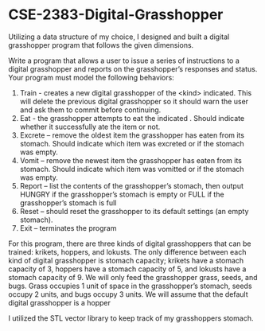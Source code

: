 # CSE-2383-Digital-Grasshopper
Utilizing a data structure of my choice, I designed and built a digital grasshopper program that follows the given dimensions. 

Write a program that allows a user to issue a series of instructions to a digital grasshopper and reports on the grasshopper’s responses and status. Your program must model the following behaviors: 
1. Train <kind> - creates a new digital grasshopper of the &lt;kind> indicated. This will delete the previous digital grasshopper so it should warn the user and ask them to commit before continuing. 
2. Eat <item> - the grasshopper attempts to eat the indicated <item>. Should indicate whether it successfully ate the item or not.
3. Excrete – remove the oldest item the grasshopper has eaten from its stomach. Should indicate which item was excreted or if the stomach was empty. 
4. Vomit – remove the newest item the grasshopper has eaten from its stomach. Should indicate which item was vomitted or if the stomach was empty. 
5. Report – list the contents of the grasshopper’s stomach, then output HUNGRY if the grasshopper’s stomach is empty or FULL if the grasshopper’s stomach is full 
6. Reset – should reset the grasshopper to its default settings (an empty stomach).
7. Exit – terminates the program 
  
For this program, there are three kinds of digital grasshoppers that can be trained: krikets, hoppers, and lokusts. The only difference between each kind of digital grasshopper is stomach capacity; krikets have a stomach capacity of 3, hoppers have a stomach capacity of 5, and lokusts have a stomach capacity of 9. We will only feed the grasshopper grass, seeds, and bugs. Grass occupies 1 unit of space in the grasshopper’s stomach, seeds occupy 2 units, and bugs occupy 3 units. We will assume that the default digital grasshopper is a hopper


I utilized the STL vector library to keep track of my grasshoppers stomach. 
